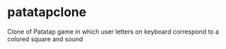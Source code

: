 # patatapclone
Clone of Patatap game in which user letters on keyboard correspond to a colored square and sound 
